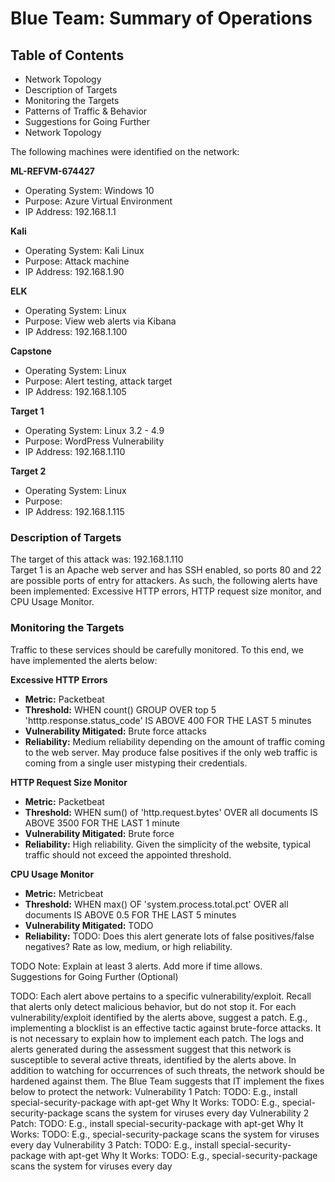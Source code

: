 # Blue Team: Summary of Operations
## **Table of Contents**
- Network Topology
- Description of Targets
- Monitoring the Targets
- Patterns of Traffic & Behavior
- Suggestions for Going Further
- Network Topology  
  
The following machines were identified on the network:

**ML-REFVM-674427**  
- Operating System: Windows 10  
- Purpose: Azure Virtual Environment  
- IP Address: 192.168.1.1  
  
**Kali**  
- Operating System: Kali Linux  
- Purpose: Attack machine  
- IP Address: 192.168.1.90  
  
**ELK**  
- Operating System: Linux  
- Purpose: View web alerts via Kibana  
- IP Address: 192.168.1.100  
  
**Capstone**  
- Operating System: Linux  
- Purpose: Alert testing, attack target  
- IP Address: 192.168.1.105  

**Target 1**
- Operating System: Linux 3.2 - 4.9
- Purpose: WordPress Vulnerability
- IP Address: 192.168.1.110

**Target 2**
- Operating System: Linux
- Purpose: 
- IP Address: 192.168.1.115  
  

### Description of Targets
  The target of this attack was: 192.168.1.110  
  Target 1 is an Apache web server and has SSH enabled, so ports 80 and 22 are possible ports of entry for attackers. As such, the following alerts have been implemented: Excessive HTTP errors, HTTP request size monitor, and CPU Usage Monitor.  
  

### Monitoring the Targets
  Traffic to these services should be carefully monitored. To this end, we have implemented the alerts below:  
   
 
**Excessive HTTP Errors**  
- **Metric:** Packetbeat  
- **Threshold:** WHEN count() GROUP OVER top 5 'htttp.response.status_code' IS ABOVE 400 FOR THE LAST 5 minutes  
- **Vulnerability Mitigated:** Brute force attacks  
- **Reliability:** Medium reliability depending on the amount of traffic coming to the web server. May produce false positives if the only web traffic is coming from a single user mistyping their credentials.  
  

**HTTP Request Size Monitor**  
- **Metric:** Packetbeat  
- **Threshold:** WHEN sum() of 'http.request.bytes' OVER all documents IS ABOVE 3500 FOR THE LAST 1 minute  
- **Vulnerability Mitigated:** Brute force  
- **Reliability:** High reliability. Given the simplicity of the website, typical traffic should not exceed the appointed threshold.   

**CPU Usage Monitor**  
- **Metric:** Metricbeat  
- **Threshold:** WHEN max() OF 'system.process.total.pct' OVER all documents IS ABOVE 0.5 FOR THE LAST 5 minutes  
- **Vulnerability Mitigated:** TODO  
- **Reliability:** TODO: Does this alert generate lots of false positives/false negatives? Rate as low, medium, or high reliability.   

TODO Note: Explain at least 3 alerts. Add more if time allows.  
Suggestions for Going Further (Optional)  

TODO:
Each alert above pertains to a specific vulnerability/exploit. Recall that alerts only detect malicious behavior, but do not stop it. For each vulnerability/exploit identified by the alerts above, suggest a patch. E.g., implementing a blocklist is an effective tactic against brute-force attacks. It is not necessary to explain how to implement each patch.
The logs and alerts generated during the assessment suggest that this network is susceptible to several active threats, identified by the alerts above. In addition to watching for occurrences of such threats, the network should be hardened against them. The Blue Team suggests that IT implement the fixes below to protect the network:
Vulnerability 1
Patch: TODO: E.g., install special-security-package with apt-get
Why It Works: TODO: E.g., special-security-package scans the system for viruses every day
Vulnerability 2
Patch: TODO: E.g., install special-security-package with apt-get
Why It Works: TODO: E.g., special-security-package scans the system for viruses every day
Vulnerability 3
Patch: TODO: E.g., install special-security-package with apt-get
Why It Works: TODO: E.g., special-security-package scans the system for viruses every day

